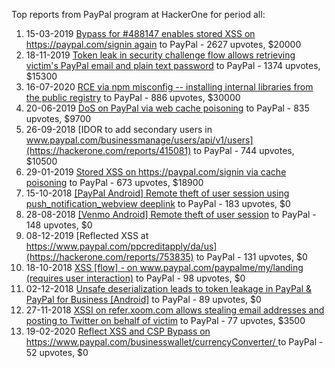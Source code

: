 Top reports from PayPal program at HackerOne for period all:

1. 15-03-2019 [Bypass for #488147 enables stored XSS on https://paypal.com/signin again](https://hackerone.com/reports/510152) to PayPal - 2627 upvotes, $20000
2. 18-11-2019 [Token leak in security challenge flow allows retrieving victim's PayPal email and plain text password](https://hackerone.com/reports/739737) to PayPal - 1374 upvotes, $15300
3. 16-07-2020 [RCE via npm misconfig -- installing internal libraries from the public registry](https://hackerone.com/reports/925585) to PayPal - 886 upvotes, $30000
4. 20-06-2019 [DoS on PayPal via web cache poisoning](https://hackerone.com/reports/622122) to PayPal - 835 upvotes, $9700
5. 26-09-2018 [IDOR to add secondary users in www.paypal.com/businessmanage/users/api/v1/users](https://hackerone.com/reports/415081) to PayPal - 744 upvotes, $10500
6. 29-01-2019 [Stored XSS on https://paypal.com/signin via cache poisoning](https://hackerone.com/reports/488147) to PayPal - 673 upvotes, $18900
7. 15-10-2018 [[PayPal Android] Remote theft of user session using push_notification_webview deeplink](https://hackerone.com/reports/424443) to PayPal - 183 upvotes, $0
8. 28-08-2018 [[Venmo Android] Remote theft of user session](https://hackerone.com/reports/401940) to PayPal - 148 upvotes, $0
9. 08-12-2019 [Reflected XSS at https://www.paypal.com/ppcreditapply/da/us](https://hackerone.com/reports/753835) to PayPal - 131 upvotes, $0
10. 18-10-2018 [XSS [flow] - on www.paypal.com/paypalme/my/landing (requires user interaction)](https://hackerone.com/reports/425200) to PayPal - 98 upvotes, $0
11. 02-12-2018 [Unsafe deserialization leads to token leakage in PayPal & PayPal for Business [Android]](https://hackerone.com/reports/453791) to PayPal - 89 upvotes, $0
12. 27-11-2018 [XSSI on refer.xoom.com allows stealing email addresses and posting to Twitter on behalf of victim](https://hackerone.com/reports/450796) to PayPal - 77 upvotes, $3500
13. 19-02-2020 [Reflect XSS and CSP Bypass on https://www.paypal.com/businesswallet/currencyConverter/ ](https://hackerone.com/reports/799881) to PayPal - 52 upvotes, $0
